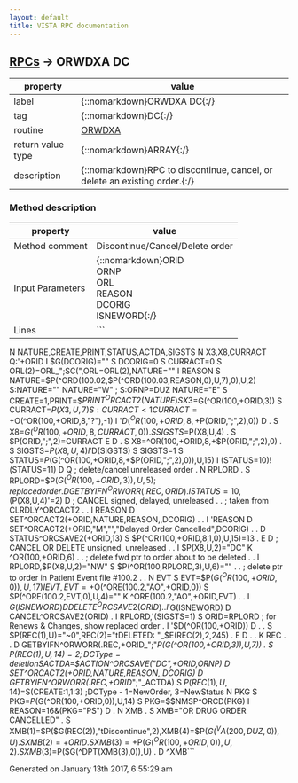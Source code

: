 ```yaml
---
layout: default
title: VISTA RPC documentation
---
```




## [RPCs](TableOfContent.md) &#8594; ORWDXA DC 

 property | value 
--- | --- 
 label | {::nomarkdown}ORWDXA DC{:/}
 tag | {::nomarkdown}DC{:/}
 routine | [ORWDXA](http://code.osehra.org/dox/Routine_ORWDXA_source.html)
 return value type | {::nomarkdown}ARRAY{:/}
 description | {::nomarkdown}RPC to discontinue, cancel, or delete an existing order.{:/}


### Method description

 property | value 
 --- | --- 
 Method comment | Discontinue/Cancel/Delete order
 Input Parameters | {::nomarkdown}ORID<br/>ORNP<br/>ORL<br/>REASON<br/>DCORIG<br/>ISNEWORD{:/}
 Lines | ```
 N NATURE,CREATE,PRINT,STATUS,ACTDA,SIGSTS
 N X3,X8,CURRACT
 Q:'+ORID
 I $G(DCORIG)="" S DCORIG=0
 S CURRACT=0
 S ORL(2)=ORL_";SC(",ORL=ORL(2),NATURE=""
 I REASON S NATURE=$P(^ORD(100.02,$P(^ORD(100.03,REASON,0),U,7),0),U,2)
 S:NATURE="" NATURE="W"  ; S:ORNP=DUZ NATURE="E"
 S CREATE=1,PRINT=$$PRINT^ORCACT2(NATURE)
 S X3=$G(^OR(100,+ORID,3))
 S CURRACT=$P(X3,U,7) S:CURRACT<1 CURRACT=+$O(^OR(100,+ORID,8,"?"),-1)
 I '$D(^OR(100,+ORID,8,+$P(ORID,";",2),0)) D
 . S X8=$G(^OR(100,+ORID,8,CURRACT,0))
 . S SIGSTS=$P(X8,U,4)
 . S $P(ORID,";",2)=CURRACT
 E  D
 . S X8=^OR(100,+ORID,8,+$P(ORID,";",2),0)
 . S SIGSTS=$P(X8,U,4)
 I '$D(SIGSTS) S SIGSTS=1
 S STATUS=$P($G(^OR(100,+ORID,8,+$P(ORID,";",2),0)),U,15)
 I (STATUS=10)!(STATUS=11) D  Q   ; delete/cancel unreleased order
 . N RPLORD
 . S RPLORD=$P($G(^OR(100,+ORID,3)),U,5)    ; replaced order
 . D GETBYIFN^ORWORR(.REC,ORID)
 . I STATUS=10,($P(X8,U,4)'=2) D  ; CANCEL signed, delayed, unreleased
 . . ; taken from CLRDLY^ORCACT2
 . . I REASON D SET^ORCACT2(+ORID,NATURE,REASON,,DCORIG)
 . . I 'REASON D SET^ORCACT2(+ORID,"M","","Delayed Order Cancelled",DCORIG)
 . . D STATUS^ORCSAVE2(+ORID,13) S $P(^OR(100,+ORID,8,1,0),U,15)=13
 . E  D                           ; CANCEL OR DELETE unsigned, unreleased
 . . I $P(X8,U,2)="DC" K ^OR(100,+ORID,6)
 . . ; delete fwd ptr to order about to be deleted
 . . I RPLORD,$P(X8,U,2)="NW" S $P(^OR(100,RPLORD,3),U,6)=""
 . . ; delete ptr to order in Patient Event file #100.2
 . . N EVT S EVT=$P($G(^OR(100,+ORID,0)),U,17) I EVT,EVT=+$O(^ORE(100.2,"AO",+ORID,0)) S $P(^ORE(100.2,EVT,0),U,4)="" K ^ORE(100.2,"AO",+ORID,EVT)
 . . I $G(ISNEWORD) D DELETE^ORCSAVE2(ORID)
 . . I '$G(ISNEWORD) D CANCEL^ORCSAVE2(ORID)
 . I RPLORD,'(SIGSTS=1) S ORID=RPLORD  ; for Renews & Changes, show replaced order
 . I '$D(^OR(100,+ORID)) D
 . . S $P(REC(1),U)="~0",REC(2)="tDELETED: "_$E(REC(2),2,245)
 . E  D
 . . K REC
 . . D GETBYIFN^ORWORR(.REC,+ORID_";"_$P($G(^OR(100,+ORID,3)),U,7))
 . S $P(REC(1),U,14)=2 ; DCType = deletion
 S ACTDA=$$ACTION^ORCSAVE("DC",+ORID,ORNP)
 D SET^ORCACT2(+ORID,NATURE,REASON,,DCORIG)
 D GETBYIFN^ORWORR(.REC,+ORID_";"_ACTDA)
 S $P(REC(1),U,14)=$S(CREATE:1,1:3)  ;DCType - 1=NewOrder, 3=NewStatus
 N PKG
 S PKG=$P($G(^OR(100,+ORID,0)),U,14)
 S PKG=$$NMSP^ORCD(PKG)
 I REASON=16&(PKG="PS") D
 . N XMB
 . S XMB="OR DRUG ORDER CANCELLED"
 . S XMB(1)=$P($G(REC(2)),"tDiscontinue",2),XMB(4)=$P($G(^VA(200,DUZ,0)),U)
 . S XMB(2)=+ORID
 . S XMB(3)=+$P($G(^OR(100,+ORID,0)),U,2)
 . S XMB(3)=$P($G(^DPT(XMB(3),0)),U)
 . D ^XMB```




 Generated on January 13th 2017, 6:55:29 am